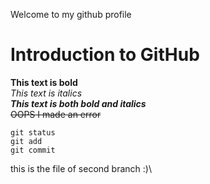 Welcome to my github profile
# Introduction to GitHub
**This text is bold**\
*This text is italics*\
***This text is both bold and italics***\
~~OOPS I made an error~~



```
git status
git add
git commit
```
this is the file of second branch :)\
